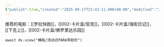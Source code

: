 ```yaml
---
{"publish":true,"created":"2025-09-17T23:42:11.000+08:00","modified":"2025-09-18T13:31:03.803+08:00","cssclasses":""}
---
```


推荐的电影：[[罗拉快跑]]，[[002-卡片盒/契克]]，[[002-卡片盒/海街日记]]，[[下克上]]，[[002-卡片盒/佛罗里达乐园]]

```dataviewjs
await dv.view("模板/流动式PARA导航栏")
```